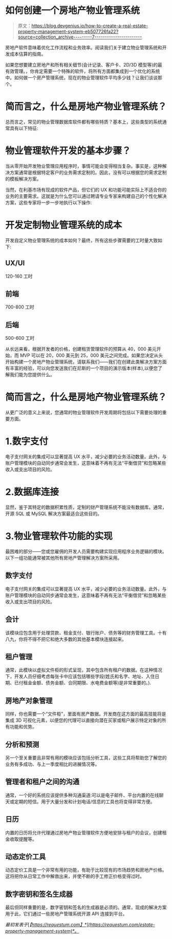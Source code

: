 # 如何创建一个房地产物业管理系统

> 原文：<https://blog.devgenius.io/how-to-create-a-real-estate-property-management-system-eb507726fa22?source=collection_archive---------7----------------------->

房地产软件意味着优化工作流程和业务效率。阅读我们关于建立物业管理系统和开发成本估算的指南。

如果您想要建立房地产和所有相关细节(会计记录、客户卡、2D/3D 模型等)的最有效管理。，你肯定需要一个特殊的软件，将所有方面都集成到一个优化的系统中。如何做一个房产管理系统，现在的物业管理软件平均多少钱？让我们谈谈那个。

# 简而言之，什么是房地产物业管理系统？

总而言之，常见的物业管理数据库软件都有哪些特质？基本上，这些类型的系统通常具有以下特征:

# 物业管理软件开发的基本步骤？

当从零开始开发物业管理应用程序时，事情可能会变得相当复杂。事实是，这种解决方案通常是根据特定客户的业务需求定制的。因此，没有可以根据您的需求定制的模板解决方案。

当然，在利基市场有现成的软件产品，但它们的 UX 和功能可能实际上不适合你的业务的主要需求。这就是为什么您可以通过聘请专业专家来构建自己的个性化解决方案，这些专家将一步一步地执行以下操作:

# 开发定制物业管理系统的成本

开发自定义物业管理系统的成本如何？最终，所有这些步骤需要的工时量大致如下:

## UX/UI

120-160 工时

## 前端

700-800 工时

## 后端

500-600 工时

从长远来看，根据开发者的价格，创建租赁管理软件的预算从 40，000 美元开始，而 MVP 可以在 20，000 美元到 25，000 美元之间完成。如果您决定从头开始构建一个房地产物业管理系统，请联系我们——我们在创建此类解决方案方面有丰富的经验，可以向您发送我们在尼斯的一个项目的演示版本(样本),以便您了解我们能为您提供什么。

# 简而言之，什么是房地产物业管理系统？

从更广泛的意义上来说，您通常的物业管理软件开发周期将包括以下需要处理的重要方面。

# 1.数字支付

电子支付网关的集成可以显著提高 UX 水平，减少必要的业务活动数量。此外，与账户管理模块的自动同步通常会发生，这意味着不再有无法“平衡借贷”和忽略某些收入或支出项目的风险。

# 2.数据库连接

显然，鉴于其特定的数据积累性质，定制的财产管理系统不能没有数据库。通常，开源 SQL 或 MySQL 解决方案最适合这些目的。

# 3.物业管理软件功能的实现

最困难的部分——您或您雇佣的开发人员需要构建实现应用程序业务逻辑的模块。以下一组功能通常被其他所有房地产管理解决方案所采用。

## 数字支付

电子支付网关的集成可以显著提高 UX 水平，减少必要的业务活动数量。此外，与账户管理模块的自动同步通常会发生，这意味着不再有无法“平衡借贷”和忽略某些收入或支出项目的风险。

## 会计

该模块应包含用于处理贷款、租金支付、银行账户、债务等的财务管理工具。十有八九，你将不得不把它和绝大多数的其他基本模块连接起来。

## 租户管理

通常，此模块以虚拟文件柜的形式呈现，其中包含所有租户的数据。在这种情况下，开发人员仔细考虑每张卡中应该包括哪些字段(姓氏和名字、地址、入住日期、已付租金金额、债务金额、合同期限、水电费金额等)是非常重要的。).

## 房地产对象管理

同样，你也需要一个“文件柜”，里面有房产数据。开发商在这方面的最高技能将是集成 3D 可视化元素，以便您的代理可以直接向潜在买家或租户展示特定对象的所有功能和优势。

## 分析和预测

另一个至关重要且非常有用的模块应该包括分析工具，这些工具将帮助您了解您的业务有多成功、与上一季度相比的进展情况等。

## 管理者和租户之间的沟通

通常，一个好的系统应该提供多种沟通渠道:可以是电子邮件、平台内置的在线聊天或定期的短信。用于大量分发和计划电话/信息的工具也将变得非常方便。

## 日历

内置的日历将允许代理通过房地产物业管理软件方便地安排与租户的会议，创建租金收取提醒等。

## 动态定价工具

动态定价工具是一个非常有用的功能，有助于比较现有的市场趋势和房地产价格。这将把你从日常工作中解救出来，并使不断的手工修正价格变得过时。

## 数字密钥和签名生成器

最后但同样重要的是，数字密钥和签名的生成器是必须的。通常，现成的解决方案用于此，它们通过一些房地产管理系统开源 API 连接到平台。

*最初发表于*[*【https://requestum.com】*](https://requestum.com/estate-property-management-system)*。*